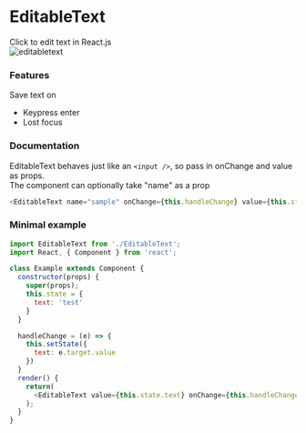 # EditableText
Click to edit text in React.js  
![editabletext](https://user-images.githubusercontent.com/31367899/42241971-aab6ba82-7f0c-11e8-8f38-9197afac2cdf.gif)

### Features
Save text on
- Keypress enter
- Lost focus

### Documentation
EditableText behaves just like an ```<input />```, so pass in onChange and value as props.  
The component can optionally take "name" as a prop
```javascript
<EditableText name="sample" onChange={this.handleChange} value={this.state.text}/>
```

### Minimal example

```javascript
import EditableText from './EditableText';
import React, { Component } from 'react';

class Example extends Component {
  constructor(props) {
    super(props);
    this.state = {
      text: 'test'
    }
  }

  handleChange = (e) => {
    this.setState({
      text: e.target.value
    })
  }
  render() {
    return(
      <EditableText value={this.state.text} onChange={this.handleChange}/>
    );
  }
}
```
